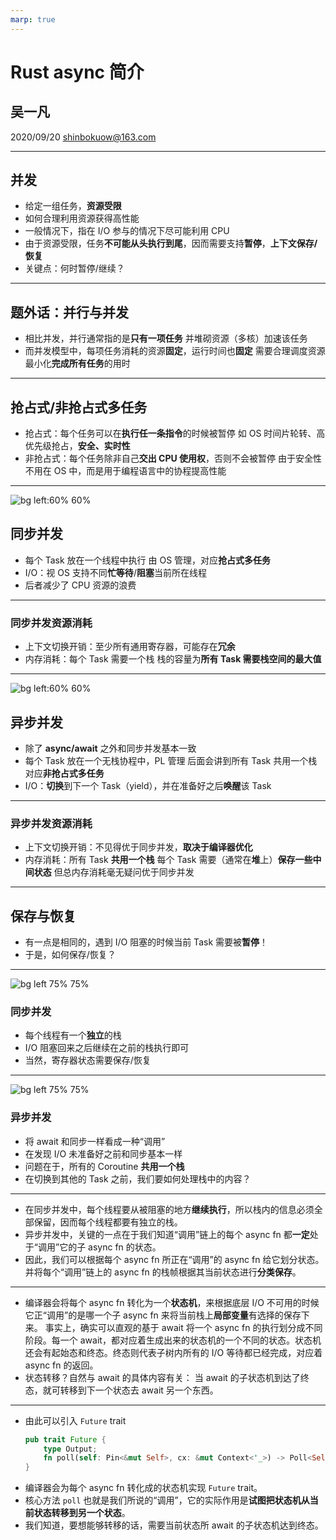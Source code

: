 ```yaml
---
marp: true
---
```


# Rust async 简介

## 吴一凡
2020/09/20
shinbokuow@163.com

---

## 并发
* 给定一组任务，**资源受限**
* 如何合理利用资源获得高性能
* 一般情况下，指在 I/O 参与的情况下尽可能利用 CPU
* 由于资源受限，任务**不可能从头执行到尾**，因而需要支持**暂停**，**上下文保存/恢复**
* 关键点：何时暂停/继续？

---

## 题外话：并行与并发
* 相比并发，并行通常指的是**只有一项任务**
  并堆砌资源（多核）加速该任务
* 而并发模型中，每项任务消耗的资源**固定**，运行时间也**固定**
  需要合理调度资源最小化**完成所有任务**的用时

---

## 抢占式/非抢占式多任务
* 抢占式：每个任务可以在**执行任一条指令**的时候被暂停
  如 OS 时间片轮转、高优先级抢占，**安全、实时性**
* 非抢占式：每个任务除非自己**交出 CPU 使用权**，否则不会被暂停
  由于安全性不用在 OS 中，而是用于编程语言中的协程提高性能

---

![bg left:60% 60%](sync.png)
## 同步并发
* 每个 Task 放在一个线程中执行
  由 OS 管理，对应**抢占式多任务**
* I/O：视 OS 支持不同**忙等待**/**阻塞**当前所在线程
* 后者减少了 CPU 资源的浪费

---

### 同步并发资源消耗
* 上下文切换开销：至少所有通用寄存器，可能存在**冗余**
* 内存消耗：每个 Task 需要一个栈
  栈的容量为**所有 Task 需要栈空间的最大值**

---

![bg left:60% 60%](async.png)
## 异步并发
* 除了 **async/await** 之外和同步并发基本一致
* 每个 Task 放在一个无栈协程中，PL 管理
  后面会讲到所有 Task 共用一个栈
  对应**非抢占式多任务**
* I/O：**切换**到下一个 Task（yield），并在准备好之后**唤醒**该 Task

---

### 异步并发资源消耗
* 上下文切换开销：不见得优于同步并发，**取决于编译器优化**
* 内存消耗：所有 Task **共用一个栈**
  每个 Task 需要（通常在**堆**上）**保存一些中间状态**
  但总内存消耗毫无疑问优于同步并发

---

## 保存与恢复
* 有一点是相同的，遇到 I/O 阻塞的时候当前 Task 需要被**暂停**！
* 于是，如何保存/恢复？

---

![bg left 75% 75%](sync-task-frame.png)
### 同步并发
* 每个线程有一个**独立**的栈
* I/O 阻塞回来之后继续在之前的栈执行即可
* 当然，寄存器状态需要保存/恢复

---

![bg left 75% 75%](async-task-frame.png)
### 异步并发
* 将 await 和同步一样看成一种“调用”
* 在发现 I/O 未准备好之前和同步基本一样
* 问题在于，所有的 Coroutine **共用一个栈**
* 在切换到其他的 Task 之前，我们要如何处理栈中的内容？

---

* 在同步并发中，每个线程要从被阻塞的地方**继续执行**，所以栈内的信息必须全部保留，因而每个线程都要有独立的栈。
* 异步并发中，关键的一点在于我们知道“调用”链上的每个 async fn 都**一定**处于“调用”它的子 async fn 的状态。
* 因此，我们可以根据每个 async fn 所正在“调用”的 async fn 给它划分状态。并将每个“调用”链上的 async fn 的栈帧根据其当前状态进行**分类保存**。

---

* 编译器会将每个 async fn 转化为一个**状态机**，来根据底层 I/O 不可用的时候它正“调用”的是哪一个子 async fn 来将当前栈上**局部变量**有选择的保存下来。
  事实上，确实可以直观的基于 await 将一个 async fn 的执行划分成不同阶段。每一个 await，都对应着生成出来的状态机的一个不同的状态。状态机还会有起始态和终态。终态则代表子树内所有的 I/O 等待都已经完成，对应着 async fn 的返回。
* 状态转移？自然与 await 的具体内容有关：
  当 await 的子状态机到达了终态，就可转移到下一个状态去 await 另一个东西。

---

* 由此可以引入 `Future` trait
  ```rust
  pub trait Future {
      type Output;
      fn poll(self: Pin<&mut Self>, cx: &mut Context<'_>) -> Poll<Self::Output>;
  }
  ```
* 编译器会为每个 async fn 转化成的状态机实现 `Future` trait。
* 核心方法 `poll` 也就是我们所说的“调用”，它的实际作用是**试图把状态机从当前状态转移到另一个状态**。
* 我们知道，要想能够转移的话，需要当前状态所 await 的子状态机达到终态。